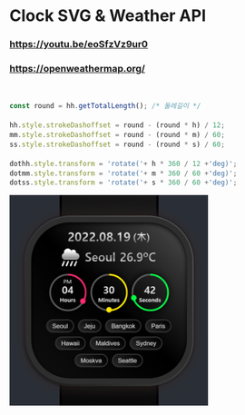 # Clock SVG & Weather API


### https://youtu.be/eoSfzVz9ur0
### https://openweathermap.org/

<br>


```js
const round = hh.getTotalLength(); /* 둘레길이 */

hh.style.strokeDashoffset = round - (round * h) / 12;
mm.style.strokeDashoffset = round - (round * m) / 60;
ss.style.strokeDashoffset = round - (round * s) / 60;

dothh.style.transform = 'rotate('+ h * 360 / 12 +'deg)';
dotmm.style.transform = 'rotate('+ m * 360 / 60 +'deg)';
dotss.style.transform = 'rotate('+ s * 360 / 60 +'deg)';
```

<img src="./screenshot.png" width="350">
